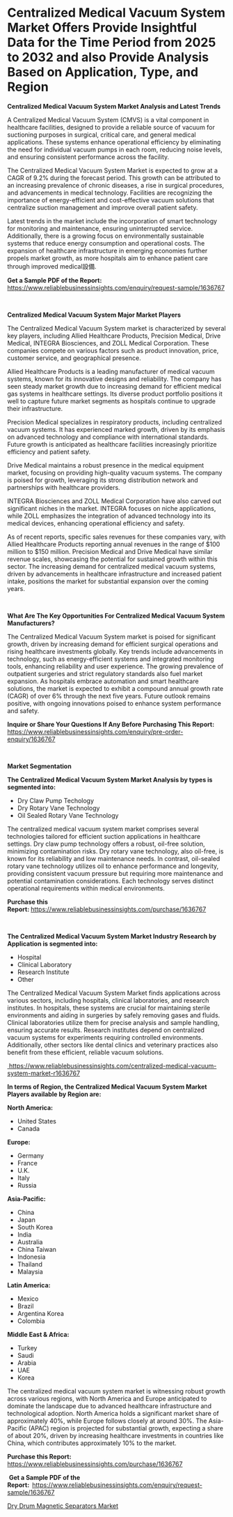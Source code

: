 <p><h1>Centralized Medical Vacuum System Market Offers Provide Insightful Data for the Time Period from 2025 to 2032 and also Provide Analysis Based on Application, Type, and Region</h1></p><p><strong>Centralized Medical Vacuum System Market Analysis and Latest Trends</strong></p>
<p><p>A Centralized Medical Vacuum System (CMVS) is a vital component in healthcare facilities, designed to provide a reliable source of vacuum for suctioning purposes in surgical, critical care, and general medical applications. These systems enhance operational efficiency by eliminating the need for individual vacuum pumps in each room, reducing noise levels, and ensuring consistent performance across the facility.</p><p>The Centralized Medical Vacuum System Market is expected to grow at a CAGR of 9.2% during the forecast period. This growth can be attributed to an increasing prevalence of chronic diseases, a rise in surgical procedures, and advancements in medical technology. Facilities are recognizing the importance of energy-efficient and cost-effective vacuum solutions that centralize suction management and improve overall patient safety.</p><p>Latest trends in the market include the incorporation of smart technology for monitoring and maintenance, ensuring uninterrupted service. Additionally, there is a growing focus on environmentally sustainable systems that reduce energy consumption and operational costs. The expansion of healthcare infrastructure in emerging economies further propels market growth, as more hospitals aim to enhance patient care through improved medical設備.</p></p>
<p><strong>Get a Sample PDF of the Report:&nbsp;</strong> <a href="https://www.reliablebusinessinsights.com/enquiry/request-sample/1636767?utm_campaign=2239&utm_medium=2&utm_source=Github&utm_content=ia&utm_term=24032025&utm_id=centralized-medical-vacuum-system">https://www.reliablebusinessinsights.com/enquiry/request-sample/1636767</a></p>
<p>&nbsp;</p>
<p><strong>Centralized Medical Vacuum System Major Market Players</strong></p>
<p><p>The Centralized Medical Vacuum System market is characterized by several key players, including Allied Healthcare Products, Precision Medical, Drive Medical, INTEGRA Biosciences, and ZOLL Medical Corporation. These companies compete on various factors such as product innovation, price, customer service, and geographical presence.</p><p>Allied Healthcare Products is a leading manufacturer of medical vacuum systems, known for its innovative designs and reliability. The company has seen steady market growth due to increasing demand for efficient medical gas systems in healthcare settings. Its diverse product portfolio positions it well to capture future market segments as hospitals continue to upgrade their infrastructure.</p><p>Precision Medical specializes in respiratory products, including centralized vacuum systems. It has experienced marked growth, driven by its emphasis on advanced technology and compliance with international standards. Future growth is anticipated as healthcare facilities increasingly prioritize efficiency and patient safety.</p><p>Drive Medical maintains a robust presence in the medical equipment market, focusing on providing high-quality vacuum systems. The company is poised for growth, leveraging its strong distribution network and partnerships with healthcare providers.</p><p>INTEGRA Biosciences and ZOLL Medical Corporation have also carved out significant niches in the market. INTEGRA focuses on niche applications, while ZOLL emphasizes the integration of advanced technology into its medical devices, enhancing operational efficiency and safety.</p><p>As of recent reports, specific sales revenues for these companies vary, with Allied Healthcare Products reporting annual revenues in the range of $100 million to $150 million. Precision Medical and Drive Medical have similar revenue scales, showcasing the potential for sustained growth within this sector. The increasing demand for centralized medical vacuum systems, driven by advancements in healthcare infrastructure and increased patient intake, positions the market for substantial expansion over the coming years.</p></p>
<p>&nbsp;</p>
<p><strong>What Are The Key Opportunities For Centralized Medical Vacuum System Manufacturers?</strong></p>
<p><p>The Centralized Medical Vacuum System market is poised for significant growth, driven by increasing demand for efficient surgical operations and rising healthcare investments globally. Key trends include advancements in technology, such as energy-efficient systems and integrated monitoring tools, enhancing reliability and user experience. The growing prevalence of outpatient surgeries and strict regulatory standards also fuel market expansion. As hospitals embrace automation and smart healthcare solutions, the market is expected to exhibit a compound annual growth rate (CAGR) of over 6% through the next five years. Future outlook remains positive, with ongoing innovations poised to enhance system performance and safety.</p></p>
<p><strong>Inquire or Share Your Questions If Any Before Purchasing This Report:</strong> <a href="https://www.reliablebusinessinsights.com/enquiry/pre-order-enquiry/1636767?utm_campaign=2239&utm_medium=2&utm_source=Github&utm_content=ia&utm_term=24032025&utm_id=centralized-medical-vacuum-system">https://www.reliablebusinessinsights.com/enquiry/pre-order-enquiry/1636767</a></p>
<p>&nbsp;</p>
<p><strong>Market Segmentation</strong></p>
<p><strong>The Centralized Medical Vacuum System Market Analysis by types is segmented into:</strong></p>
<p><ul><li>Dry Claw Pump Techology</li><li>Dry Rotary Vane Technology</li><li>Oil Sealed Rotary Vane Technology</li></ul></p>
<p><p>The centralized medical vacuum system market comprises several technologies tailored for efficient suction applications in healthcare settings. Dry claw pump technology offers a robust, oil-free solution, minimizing contamination risks. Dry rotary vane technology, also oil-free, is known for its reliability and low maintenance needs. In contrast, oil-sealed rotary vane technology utilizes oil to enhance performance and longevity, providing consistent vacuum pressure but requiring more maintenance and potential contamination considerations. Each technology serves distinct operational requirements within medical environments.</p></p>
<p><strong>Purchase this Report:&nbsp;</strong><a href="https://www.reliablebusinessinsights.com/purchase/1636767?utm_campaign=2239&utm_medium=2&utm_source=Github&utm_content=ia&utm_term=24032025&utm_id=centralized-medical-vacuum-system">https://www.reliablebusinessinsights.com/purchase/1636767</a></p>
<p>&nbsp;</p>
<p><strong>The Centralized Medical Vacuum System Market Industry Research by Application is segmented into:</strong></p>
<p><ul><li>Hospital</li><li>Clinical Laboratory</li><li>Research Institute</li><li>Other</li></ul></p>
<p><p>The Centralized Medical Vacuum System Market finds applications across various sectors, including hospitals, clinical laboratories, and research institutes. In hospitals, these systems are crucial for maintaining sterile environments and aiding in surgeries by safely removing gases and fluids. Clinical laboratories utilize them for precise analysis and sample handling, ensuring accurate results. Research institutes depend on centralized vacuum systems for experiments requiring controlled environments. Additionally, other sectors like dental clinics and veterinary practices also benefit from these efficient, reliable vacuum solutions.</p></p>
<p><a href="https://www.reliablebusinessinsights.com/centralized-medical-vacuum-system-market-r1636767?utm_campaign=2239&utm_medium=2&utm_source=Github&utm_content=ia&utm_term=24032025&utm_id=centralized-medical-vacuum-system">&nbsp;https://www.reliablebusinessinsights.com/centralized-medical-vacuum-system-market-r1636767</a></p>
<p><strong>In terms of Region, the Centralized Medical Vacuum System Market Players available by Region are:</strong></p>
<p>
    <p> <strong> North America: </strong>
        <ul>
            <li>United States</li>
            <li>Canada</li>
        </ul>
        </p> 
    <p> <strong> Europe: </strong>
        <ul>
            <li>Germany</li>
            <li>France</li>
            <li>U.K.</li>
            <li>Italy</li>
            <li>Russia</li>
        </ul>
        </p> 
    <p> <strong> Asia-Pacific: </strong>
        <ul>
            <li>China</li>
            <li>Japan</li>
            <li>South Korea</li>
            <li>India</li>
            <li>Australia</li>
            <li>China Taiwan</li>
            <li>Indonesia</li>
            <li>Thailand</li>
            <li>Malaysia</li>
        </ul>
        </p> 
    <p> <strong> Latin America: </strong>
        <ul>
            <li>Mexico</li>
            <li>Brazil</li>
            <li>Argentina Korea</li>
            <li>Colombia</li>
        </ul>
        </p> 
    <p> <strong> Middle East & Africa: </strong>
        <ul>
            <li>Turkey</li>
            <li>Saudi</li>
            <li>Arabia</li>
            <li>UAE</li>
            <li>Korea</li>
        </ul>
    </p>
    </p>
<p><p>The centralized medical vacuum system market is witnessing robust growth across various regions, with North America and Europe anticipated to dominate the landscape due to advanced healthcare infrastructure and technological adoption. North America holds a significant market share of approximately 40%, while Europe follows closely at around 30%. The Asia-Pacific (APAC) region is projected for substantial growth, expecting a share of about 20%, driven by increasing healthcare investments in countries like China, which contributes approximately 10% to the market.</p></p>
<p><strong>Purchase this Report: </strong><a href="https://www.reliablebusinessinsights.com/purchase/1636767?utm_campaign=2239&utm_medium=2&utm_source=Github&utm_content=ia&utm_term=24032025&utm_id=centralized-medical-vacuum-system">https://www.reliablebusinessinsights.com/purchase/1636767</a></p>
<p>&nbsp;<strong>Get a Sample PDF of the Report:&nbsp;&nbsp;</strong><a href="https://www.reliablebusinessinsights.com/enquiry/request-sample/1636767?utm_campaign=2239&utm_medium=2&utm_source=Github&utm_content=ia&utm_term=24032025&utm_id=centralized-medical-vacuum-system">https://www.reliablebusinessinsights.com/enquiry/request-sample/1636767</a></p>
<p><strong></strong></p>
<p><p><a href="https://github.com/JubayerMia832/Market-Research-Report-List-2/blob/main/dry-drum-magnetic-separators-market.md?utm_campaign=2239&utm_medium=2&utm_source=Github&utm_content=ia&utm_term=24032025&utm_id=centralized-medical-vacuum-system">Dry Drum Magnetic Separators Market</a></p></p>